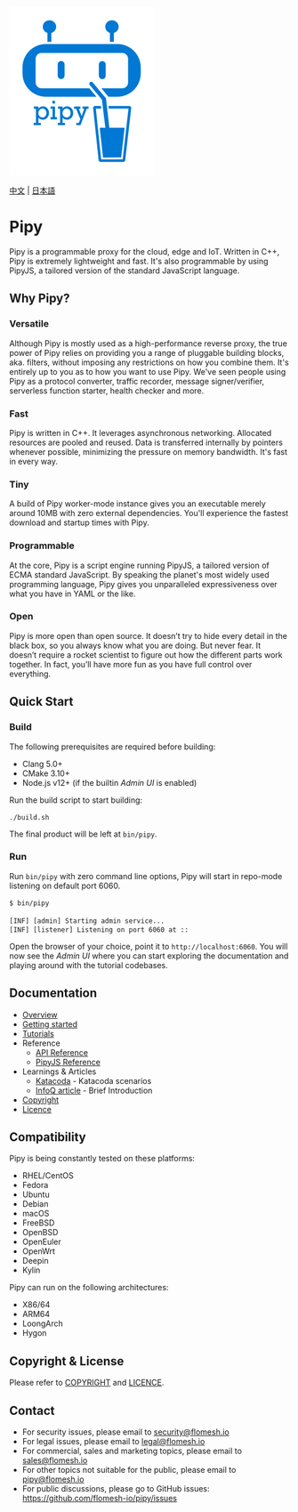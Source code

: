 ![Pipy Logo](./gui/src/images/pipy-300.png)

[中文](./README_zh.md) | [日本語](./README_jp.md)

# Pipy

Pipy is a programmable proxy for the cloud, edge and IoT. Written in C++, Pipy is extremely lightweight and fast. It's also programmable by using PipyJS, a tailored version of the standard JavaScript language.

## Why Pipy?

### Versatile

Although Pipy is mostly used as a high-performance reverse proxy, the true power of Pipy relies on providing you a range of pluggable building blocks, aka. filters, without imposing any restrictions on how you combine them. It's entirely up to you as to how you want to use Pipy. We've seen people using Pipy as a protocol converter, traffic recorder, message signer/verifier, serverless function starter, health checker and more.

### Fast

Pipy is written in C++. It leverages asynchronous networking. Allocated resources are pooled and reused. Data is transferred internally by pointers whenever possible, minimizing the pressure on memory bandwidth. It's fast in every way.

### Tiny

A build of Pipy worker-mode instance gives you an executable merely around 10MB with zero external dependencies. You'll experience the fastest download and startup times with Pipy.

### Programmable

At the core, Pipy is a script engine running PipyJS, a tailored version of ECMA standard JavaScript. By speaking the planet's most widely used programming language, Pipy gives you unparalleled expressiveness over what you have in YAML or the like.

### Open

Pipy is more open than open source. It doesn’t try to hide every detail in the black box, so you always know what you are doing. But never fear. It doesn’t require a rocket scientist to figure out how the different parts work together. In fact, you’ll have more fun as you have full control over everything.

## Quick Start

### Build

The following prerequisites are required before building:

* Clang 5.0+
* CMake 3.10+
* Node.js v12+ (if the builtin _Admin UI_ is enabled)

Run the build script to start building:

```
./build.sh
```

The final product will be left at `bin/pipy`.

### Run

Run `bin/pipy` with zero command line options, Pipy will start in repo-mode listening on default port 6060.

```
$ bin/pipy

[INF] [admin] Starting admin service...
[INF] [listener] Listening on port 6060 at ::
```

Open the browser of your choice, point it to `http://localhost:6060`. You will now see the _Admin UI_ where you can start exploring the documentation and playing around with the tutorial codebases.

## Documentation

* [Overview](https://flomesh.io/docs/intro/overview)
* [Getting started](https://flomesh.io/docs/getting-started/build-install)
* [Tutorials](https://flomesh.io/docs/tutorial/01-hello)
* Reference
  * [API Reference](https://flomesh.io/docs/reference/api)
  * [PipyJS Reference](https://flomesh.io/docs/reference/pjs)
* Learnings & Articles
  * [Katacoda](https://katacoda.com/flomesh-io) - Katacoda scenarios
  * [InfoQ article](https://www.infoq.com/articles/network-proxy-stream-processor-pipy/) - Brief Introduction
* [Copyright](COPYRIGHT)
* [Licence](LICENCE)

## Compatibility

Pipy is being constantly tested on these platforms:

* RHEL/CentOS
* Fedora
* Ubuntu
* Debian
* macOS
* FreeBSD
* OpenBSD
* OpenEuler
* OpenWrt
* Deepin
* Kylin

Pipy can run on the following architectures:

* X86/64
* ARM64
* LoongArch
* Hygon

## Copyright & License

Please refer to [COPYRIGHT](https://github.com/flomesh-io/pipy/blob/main/COPYRIGHT) and [LICENCE](https://github.com/flomesh-io/pipy/blob/main/LICENCE).

## Contact

* For security issues, please email to security@flomesh.io
* For legal issues, please email to legal@flomesh.io
* For commercial, sales and marketing topics, please email to sales@flomesh.io
* For other topics not suitable for the public, please email to pipy@flomesh.io
* For public discussions, please go to GitHub issues: https://github.com/flomesh-io/pipy/issues

